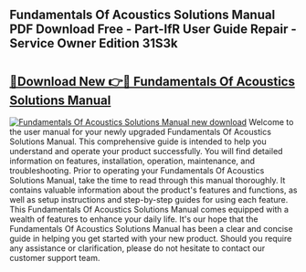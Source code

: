## Fundamentals Of Acoustics Solutions Manual PDF Download Free - Part-IfR User Guide Repair - Service Owner Edition 31S3k

# <h2><a href="http://bc84797.oget.top/?id=Fundamentals+Of+Acoustics+Solutions+Manual">🔗Download New 👉🔴 Fundamentals Of Acoustics Solutions Manual</a></h2>

[![Fundamentals Of Acoustics Solutions Manual new download](https://i.imgur.com/5g1atiW.png)](http://bc84797.oget.top/?id=Fundamentals+Of+Acoustics+Solutions+Manual)
Welcome to the user manual for your newly upgraded Fundamentals Of Acoustics Solutions Manual. This comprehensive guide is intended to help you understand and operate your product successfully. You will find detailed information on features, installation, operation, maintenance, and troubleshooting. Prior to operating your Fundamentals Of Acoustics Solutions Manual, take the time to read through this manual thoroughly. It contains valuable information about the product's features and functions, as well as setup instructions and step-by-step guides for using each feature. This Fundamentals Of Acoustics Solutions Manual comes equipped with a wealth of features to enhance your daily life. It's our hope that the Fundamentals Of Acoustics Solutions Manual has been a clear and concise guide in helping you get started with your new product. Should you require any assistance or clarification, please do not hesitate to contact our customer support team.
